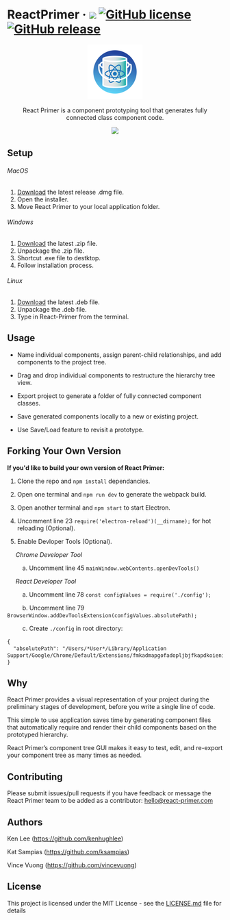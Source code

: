 
# ReactPrimer &middot; <img src="https://travis-ci.org/ReactPrimer/ReactPrimer.svg?branch=master">   [![GitHub license](https://img.shields.io/badge/license-MIT-blue.svg)](https://github.com/ReactPrimer/ReactPrimer/blob/master/LICENSE.md) [![GitHub release](https://img.shields.io/github/release/qubyte/rubidium.svg)](https://github.com/ReactPrimer/ReactPrimer/releases/tag/1.0.0)

<p align="center"><img src="/assets/icons/png/128x128.png"></p>

<p align="center">React Primer is a component prototyping tool that generates fully connected class component code.</p>
<p align="center">
<img src="/assets/demo/demo_15mb.gif"/>
</p>

## Setup

###### MacOS

1. [Download](https://github.com/ReactPrimer/ReactPrimer/releases/download/1.0.0/ReactPrimer.dmg) the latest release .dmg file.
2. Open the installer.
3. Move React Primer to your local application folder.

###### Windows
1. [Download](https://github.com/ReactPrimer/ReactPrimer/releases/download/1.0.0/ReactPrimer-win32-x64.zip) the latest .zip file.  
2. Unpackage the .zip file.
3. Shortcut .exe file to destktop.
3. Follow installation process.

###### Linux
1. [Download](https://github.com/ReactPrimer/ReactPrimer/releases/download/1.0.0/React-Primer_1.0.0_amd64.deb) the latest .deb file.  
2. Unpackage the .deb file. 
3. Type in React-Primer from the terminal.

## Usage

* Name individual components, assign parent-child relationships, and add components to the project tree.

* Drag and drop individual components to restructure the hierarchy tree view.

* Export project to generate a folder of fully connected component classes.

* Save generated components locally to a new or existing project.

* Use Save/Load feature to revisit a prototype.

## Forking Your Own Version
**If you'd like to build your own version of React Primer:**

1. Clone the repo and `npm install` dependancies.

2. Open one terminal and `npm run dev` to generate the webpack build.

3. Open another terminal and `npm start` to start Electron.

4. Uncomment line 23 `require('electron-reload')(__dirname);` for hot reloading (Optional).

3. Enable Devloper Tools (Optional).

&nbsp;&nbsp;&nbsp;&nbsp; *Chrome Developer Tool*

&nbsp;&nbsp;&nbsp;&nbsp;&nbsp;&nbsp;&nbsp;&nbsp; a. Uncomment line 45 `mainWindow.webContents.openDevTools()`

&nbsp;&nbsp;&nbsp;&nbsp; *React Developer Tool*

&nbsp;&nbsp;&nbsp;&nbsp;&nbsp;&nbsp;&nbsp;&nbsp; a. Uncomment line 78 `const configValues = require('./config');`

&nbsp;&nbsp;&nbsp;&nbsp;&nbsp;&nbsp;&nbsp;&nbsp; b. Uncomment line 79 `BrowserWindow.addDevToolsExtension(configValues.absolutePath);`

&nbsp;&nbsp;&nbsp;&nbsp;&nbsp;&nbsp;&nbsp;&nbsp; c. Create `./config` in root directory:

```
{
  "absolutePath": "/Users/*User*/Library/Application Support/Google/Chrome/Default/Extensions/fmkadmapgofadopljbjfkapdkoienihi/2.5.2_0"
}
```

## Why

React Primer provides a visual representation of your project during the preliminary stages of development, before you write a single line of code.

This simple to use application saves time by generating component files that automatically require and render their child components based on the prototyped hierarchy.

React Primer’s component tree GUI makes it easy to test, edit, and re-export your component tree as many times as needed.


## Contributing


Please submit issues/pull requests if you have feedback or message the React Primer team to be added as a contributor: hello@react-primer.com


## Authors

Ken Lee (https://github.com/kenhughlee)

Kat Sampias (https://github.com/ksampias)

Vince Vuong (https://github.com/vincevuong)

## License

This project is licensed under the MIT License - see the [LICENSE.md](LICENSE.md) file for details

